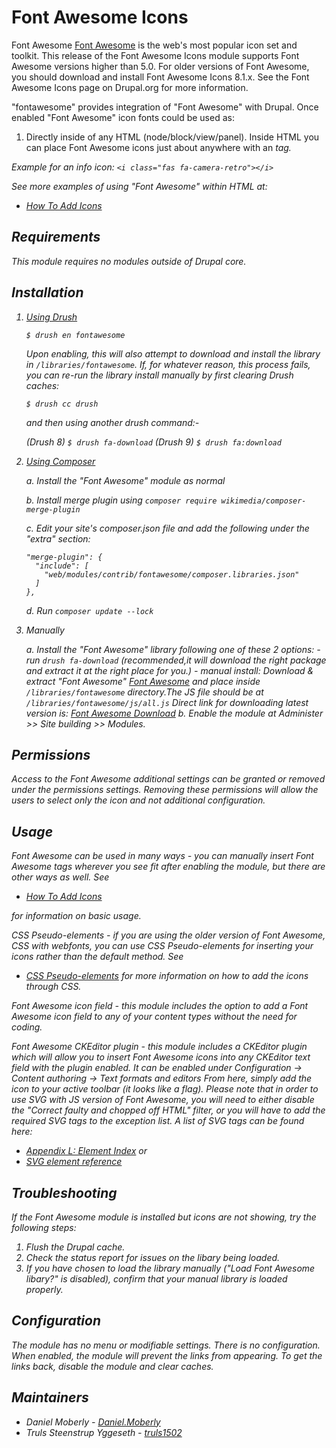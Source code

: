 # Font Awesome Icons

Font Awesome [Font Awesome](http://fontawesome.com) is the web's most popular icon set and
toolkit. This release of the Font Awesome Icons module supports Font Awesome
versions higher than 5.0. For older versions of Font Awesome, you should
download and install Font Awesome Icons 8.1.x. See the Font Awesome Icons
page on Drupal.org for more information.

"fontawesome" provides integration of "Font Awesome" with Drupal. Once enabled
"Font Awesome" icon fonts could be used as:

1. Directly inside of any HTML (node/block/view/panel). Inside HTML you can
   place Font Awesome icons just about anywhere with an <i> tag.

Example for an info icon: `<i class="fas fa-camera-retro"></i>`

See more examples of using "Font Awesome" within HTML at:
- [How To Add Icons](https://fontawesome.com/how-to-use/on-the-web/referencing-icons/basic-use)


## Requirements

This module requires no modules outside of Drupal core.


## Installation

1. [Using Drush](https://github.com/drush-ops/drush#readme)

    `$ drush en fontawesome`

    Upon enabling, this will also attempt to download and install the library
    in `/libraries/fontawesome`. If, for whatever reason, this process
    fails, you can re-run the library install manually by first clearing Drush
    caches:

    `$ drush cc drush`

    and then using another drush command:-

    (Drush 8)
    `$ drush fa-download`
    (Drush 9)
    `$ drush fa:download`

2. [Using Composer](https://getcomposer.org/)

   a. Install the "Font Awesome" module as normal

   b. Install merge plugin using `composer require wikimedia/composer-merge-plugin`

   c. Edit your site's composer.json file and add the following under the "extra" section:
      ```
      "merge-plugin": {
        "include": [
          "web/modules/contrib/fontawesome/composer.libraries.json"
        ]
      },
      ```

   d. Run `composer update --lock`

3. Manually

    a. Install the "Font Awesome" library following one of these 2 options:
       - run `drush fa-download` (recommended,it will download the right
         package and extract it at the right place for you.)
       - manual install: Download & extract "Font Awesome"
         [Font Awesome](http://fontawesome.com) and place inside
         `/libraries/fontawesome` directory.The JS file should
         be at `/libraries/fontawesome/js/all.js`
         Direct link for downloading latest version is:
         [Font Awesome Download](https://fontawesome.com/download)
    b. Enable the module at Administer >> Site building >> Modules.


## Permissions

Access to the Font Awesome additional settings can be granted or removed under
the permissions settings. Removing these permissions will allow the users to
select only the icon and not additional configuration.


## Usage

Font Awesome can be used in many ways - you can manually insert Font Awesome
tags wherever you see fit after enabling the module, but there are other ways
as well. See
- [How To Add Icons](https://fontawesome.com/how-to-use/on-the-web/referencing-icons/basic-use)

for information on basic usage.

CSS Pseudo-elements - if you are using the older version of Font Awesome, CSS
with webfonts, you can use CSS Pseudo-elements for inserting your icons rather
than the default method. See
- [CSS Pseudo-elements](https://fontawesome.com/how-to-use/on-the-web/advanced/css-pseudo-elements)
for more information on how to add the icons through CSS.

Font Awesome icon field - this module includes the option to add a Font Awesome
icon field to any of your content types without the need for coding.

Font Awesome CKEditor plugin - this module includes a CKEditor plugin which
will allow you to insert Font Awesome icons into any CKEditor text field with
the plugin enabled. It can be enabled under
  Configuration -> Content authoring -> Text formats and editors
From here, simply add the icon to your active toolbar (it looks like a flag).
Please note that in order to use SVG with JS version of Font Awesome, you will
need to either disable the "Correct faulty and chopped off HTML" filter, or you
will have to add the required SVG tags to the exception list. A list of SVG
tags can be found here:
- [Appendix L: Element Index](https://www.w3.org/TR/SVG11/eltindex.html)
  or
- [SVG element reference](https://developer.mozilla.org/en-US/docs/Web/SVG/Element)


## Troubleshooting

If the Font Awesome module is installed but icons are not showing, try the
following steps:

1. Flush the Drupal cache.
2. Check the status report for issues on the libary being loaded.
3. If you have chosen to load the library manually ("Load Font Awesome libary?"
   is disabled), confirm that your manual library is loaded properly.


## Configuration

The module has no menu or modifiable settings. There is no configuration. When
enabled, the module will prevent the links from appearing. To get the links
back, disable the module and clear caches.


## Maintainers

- Daniel Moberly - [Daniel.Moberly](https://www.drupal.org/u/danielmoberly)
- Truls Steenstrup Yggeseth - [truls1502](https://www.drupal.org/u/truls1502)

